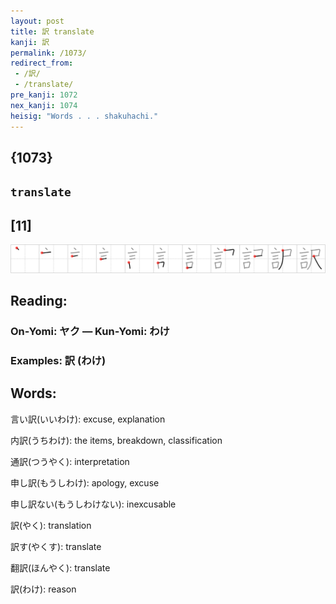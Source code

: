 ```yaml
---
layout: post
title: 訳 translate
kanji: 訳
permalink: /1073/
redirect_from:
 - /訳/
 - /translate/
pre_kanji: 1072
nex_kanji: 1074
heisig: "Words . . . shakuhachi."
---
```


## {1073}

## `translate`

## [11]

<div class="stroke"><img src="../images/E8A8B3.png" /></div>

## Reading:

### On-Yomi: ヤク &mdash; Kun-Yomi: わけ

### Examples: 訳 (わけ)

## Words:

言い訳(いいわけ): excuse, explanation

内訳(うちわけ): the items, breakdown, classification

通訳(つうやく): interpretation

申し訳(もうしわけ): apology, excuse

申し訳ない(もうしわけない): inexcusable

訳(やく): translation

訳す(やくす): translate

翻訳(ほんやく): translate

訳(わけ): reason
